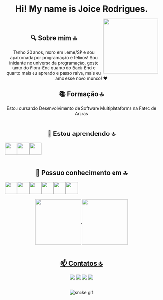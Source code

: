 
<div align=center>

# Hi! My name is Joice Rodrigues.
<br>


<img  align="right" width="180px" style="margin-top:-20px" src="https://i.ibb.co/F3c8qbV/metade.png">

## 🔍 Sobre mim 🔝
Tenho 20 anos, moro em Leme/SP e sou apaixonada por programação e felinos! Sou iniciante no universo da programação, gosto tanto do Front-End quanto do Back-End e quanto mais eu aprendo e passo raiva, mais eu amo esse novo mundo! ❤
<br>

## 📚 Formação 🔝
Estou cursando Desenvolvimento de Software Multiplataforma na Fatec de Araras
<br>
<br> 

## 🌱 Estou aprendendo 🔝
<div style="display: flex">
<img src="https://cdn.jsdelivr.net/gh/devicons/devicon/icons/java/java-original.svg" width="40" height="40"/>
<img src="https://cdn.jsdelivr.net/gh/devicons/devicon/icons/postgresql/postgresql-original-wordmark.svg" width="40" height="40" />
<img src="https://cdn.jsdelivr.net/gh/devicons/devicon/icons/javascript/javascript-original.svg" width="40" height="40" />        
</div>        
<br>

## 🌳 Possuo conhecimento em 🔝
<div style="display: flex">
 <img src="https://cdn.jsdelivr.net/gh/devicons/devicon/icons/linux/linux-original.svg" width="40" height="40"/>
 <img src="https://cdn.jsdelivr.net/gh/devicons/devicon/icons/php/php-plain.svg" widht="40" height="40" />
 <img src="https://cdn.jsdelivr.net/gh/devicons/devicon/icons/html5/html5-original-wordmark.svg" widht="40" height="40" />
<img src="https://cdn.jsdelivr.net/gh/devicons/devicon/icons/css3/css3-original-wordmark.svg" widht="40" height="40"  />
<img src="https://cdn.jsdelivr.net/gh/devicons/devicon/icons/bootstrap/bootstrap-original-wordmark.svg" widht="40" height="40"  />
<img src="https://cdn.jsdelivr.net/gh/devicons/devicon/icons/mysql/mysql-original-wordmark.svg" widht="40" height="40"  />
</div>             
  <br>
 
 <div> 
   <a href="https://github.com/joicerodrigues"> 
   <img height="150em"   align="center" src="https://github-readme-stats.vercel.app/api?username=joicerodrigues&show_icons=true&theme=tokyonight&include_all_commits=true&count_private=true"/>
   <img height="150em"  align="center" src="https://github-readme-stats.vercel.app/api/top-langs/?username=joicerodrigues&layout=compact&langs_count=7&theme=tokyonight" /> 
 </div> 
 <br> 

## 📫 Contatos 🔝

<div>
<a href="https://instagram.com/joixfr" target="_blank"><img src="https://img.shields.io/badge/-Instagram-%23E4405F?style=for-the-badge&logo=instagram&logoColor=white" target="_blank"></a>
<a href = "mailto:joicerodrigues020@gmail.com"><img src="https://img.shields.io/badge/Gmail-D14836?style=for-the-badge&logo=gmail&logoColor=white" target="_blank"></a>
<a href="https://www.linkedin.com/in/joicerodrigues000" target="_blank"><img src="https://img.shields.io/badge/-LinkedIn-%230077B5?style=for-the-badge&logo=linkedin&logoColor=white" target="_blank"></a>   
<a href="https://twitter.com/brownflxs" target="_blank"><img src="https://img.shields.io/badge/-Twitter-%230077B5?style=for-the-badge&logo=twitter&logoColor=white" target="_blank"></a>   
</div>
<br>

![snake gif](https://github.com/joicerodrigues/joicerodrigues/blob/output/github-contribution-grid-snake.gif)


</div>
